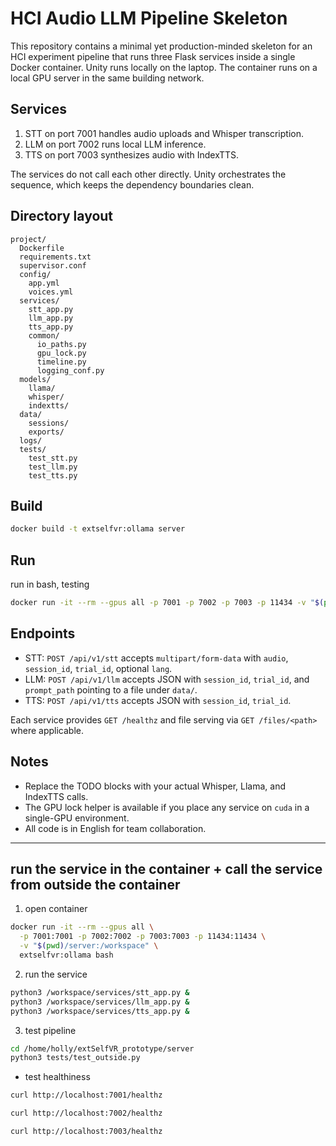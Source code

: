 # HCI Audio LLM Pipeline Skeleton

This repository contains a minimal yet production-minded skeleton for an HCI experiment pipeline that runs three Flask services inside a single Docker container.
Unity runs locally on the laptop. The container runs on a local GPU server in the same building network.

## Services
1. STT on port 7001 handles audio uploads and Whisper transcription.
2. LLM on port 7002 runs local LLM inference.
3. TTS on port 7003 synthesizes audio with IndexTTS.

The services do not call each other directly. Unity orchestrates the sequence, which keeps the dependency boundaries clean.

## Directory layout
```text
project/
  Dockerfile
  requirements.txt
  supervisor.conf
  config/
    app.yml
    voices.yml
  services/
    stt_app.py
    llm_app.py
    tts_app.py
    common/
      io_paths.py
      gpu_lock.py
      timeline.py
      logging_conf.py
  models/
    llama/
    whisper/
    indextts/
  data/
    sessions/
    exports/
  logs/
  tests/
    test_stt.py
    test_llm.py
    test_tts.py
```

## Build
```bash
docker build -t extselfvr:ollama server
```

## Run
run in bash, testing
```bash
docker run -it --rm --gpus all -p 7001 -p 7002 -p 7003 -p 11434 -v "$(pwd)/server:/workspace" extselfvr:ollama bash
```

## Endpoints
- STT: `POST /api/v1/stt` accepts `multipart/form-data` with `audio`, `session_id`, `trial_id`, optional `lang`.
- LLM: `POST /api/v1/llm` accepts JSON with `session_id`, `trial_id`, and `prompt_path` pointing to a file under `data/`.
- TTS: `POST /api/v1/tts` accepts JSON with `session_id`, `trial_id`.

Each service provides `GET /healthz` and file serving via `GET /files/<path>` where applicable.

## Notes
- Replace the TODO blocks with your actual Whisper, Llama, and IndexTTS calls.
- The GPU lock helper is available if you place any service on `cuda` in a single-GPU environment.
- All code is in English for team collaboration.

---

## run the service in the container + call the service from outside the container

1. open container

```bash
docker run -it --rm --gpus all \
  -p 7001:7001 -p 7002:7002 -p 7003:7003 -p 11434:11434 \
  -v "$(pwd)/server:/workspace" \
  extselfvr:ollama bash
```

2. run the service
```bash
python3 /workspace/services/stt_app.py &
python3 /workspace/services/llm_app.py &
python3 /workspace/services/tts_app.py &
```

3. test pipeline
```bash
cd /home/holly/extSelfVR_prototype/server
python3 tests/test_outside.py
```
* test healthiness
```bash
curl http://localhost:7001/healthz

curl http://localhost:7002/healthz

curl http://localhost:7003/healthz
```